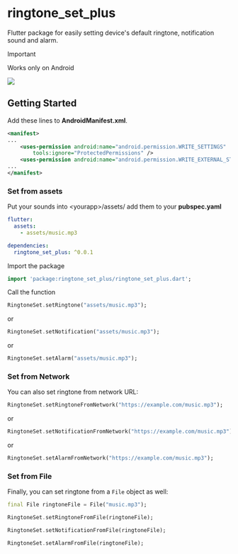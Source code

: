 # ringtone_set_plus

Flutter package for easily setting device's default ringtone, notification sound and alarm.

> [!IMPORTANT]
> Works only on Android


<img src="https://img.shields.io/badge/platform-android%20-%23989898" />

## Getting Started

Add these lines to **AndroidManifest.xml**. 
```xml
<manifest>
...
    <uses-permission android:name="android.permission.WRITE_SETTINGS"
        tools:ignore="ProtectedPermissions" />
    <uses-permission android:name="android.permission.WRITE_EXTERNAL_STORAGE"/>
...
</manifest>
```

### Set from assets

Put your sounds into \<yourapp\>/assets/
add them to your **pubspec.yaml**
```yaml
flutter:
  assets:
    - assets/music.mp3
```


```yaml
dependencies:
  ringtone_set_plus: ^0.0.1
```
Import the package
```Dart
import 'package:ringtone_set_plus/ringtone_set_plus.dart';
```
Call the function
```Dart
RingtoneSet.setRingtone("assets/music.mp3");
```
or
```Dart
RingtoneSet.setNotification("assets/music.mp3");
```
or
```Dart
RingtoneSet.setAlarm("assets/music.mp3");
```

### Set from Network
You can also set ringtone from network URL:

```Dart
RingtoneSet.setRingtoneFromNetwork("https://example.com/music.mp3");
```
or
```Dart
RingtoneSet.setNotificationFromNetwork("https://example.com/music.mp3");
```
or
```Dart
RingtoneSet.setAlarmFromNetwork("https://example.com/music.mp3");
```

### Set from File
Finally, you can set ringtone from a `File` object as well:

```Dart
final File ringtoneFile = File("music.mp3");

RingtoneSet.setRingtoneFromFile(ringtoneFile);

RingtoneSet.setNotificationFromFile(ringtoneFile);

RingtoneSet.setAlarmFromFile(ringtoneFile);
```
